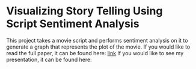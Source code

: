 # Visualizing Story Telling Using Script Sentiment Analysis

This project takes a movie script and performs sentiment analysis on it to generate a graph that represents the plot of the movie. 
If you would like to read the full paper, it can be found here: [link](https://google.com)
If you would like to see my presentation, it can be found here: 
